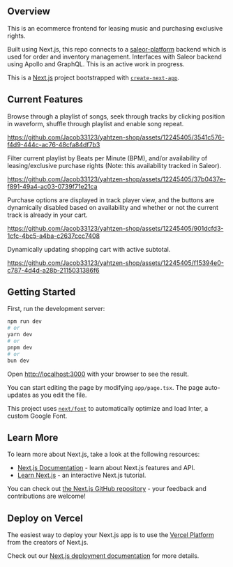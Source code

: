 ## Overview

This is an ecommerce frontend for leasing music and purchasing exclusive rights. 

Built using Next.js, this repo connects to a [saleor-platform](https://github.com/saleor/saleor-platform) backend which is used for order and inventory management. Interfaces with Saleor backend using Apollo and GraphQL. This is an active work in progress.

This is a [Next.js](https://nextjs.org/) project bootstrapped with [`create-next-app`](https://github.com/vercel/next.js/tree/canary/packages/create-next-app).

## Current Features

Browse through a playlist of songs, seek through tracks by clicking position in waveform, shuffle through playlist and enable song repeat.

https://github.com/Jacob33123/yahtzen-shop/assets/12245405/3541c576-f4d9-444c-ac76-48cfa84df7b3



Filter current playlist by Beats per Minute (BPM), and/or availability of leasing/exclusive purchase rights (Note: this availability tracked in Saleor).

https://github.com/Jacob33123/yahtzen-shop/assets/12245405/37b0437e-f891-49a4-ac03-0739f71e21ca



Purchase options are displayed in track player view, and the buttons are dynamically disabled based on availability and whether or not the current track is already in your cart.

https://github.com/Jacob33123/yahtzen-shop/assets/12245405/901dcfd3-1cfc-4bc5-a4ba-c2637ccc7408



Dynamically updating shopping cart with active subtotal.

https://github.com/Jacob33123/yahtzen-shop/assets/12245405/f15394e0-c787-4d4d-a28b-2115031386f6



## Getting Started

First, run the development server:

```bash
npm run dev
# or
yarn dev
# or
pnpm dev
# or
bun dev
```

Open [http://localhost:3000](http://localhost:3000) with your browser to see the result.

You can start editing the page by modifying `app/page.tsx`. The page auto-updates as you edit the file.

This project uses [`next/font`](https://nextjs.org/docs/basic-features/font-optimization) to automatically optimize and load Inter, a custom Google Font.

## Learn More

To learn more about Next.js, take a look at the following resources:

- [Next.js Documentation](https://nextjs.org/docs) - learn about Next.js features and API.
- [Learn Next.js](https://nextjs.org/learn) - an interactive Next.js tutorial.

You can check out [the Next.js GitHub repository](https://github.com/vercel/next.js/) - your feedback and contributions are welcome!

## Deploy on Vercel

The easiest way to deploy your Next.js app is to use the [Vercel Platform](https://vercel.com/new?utm_medium=default-template&filter=next.js&utm_source=create-next-app&utm_campaign=create-next-app-readme) from the creators of Next.js.

Check out our [Next.js deployment documentation](https://nextjs.org/docs/deployment) for more details.
